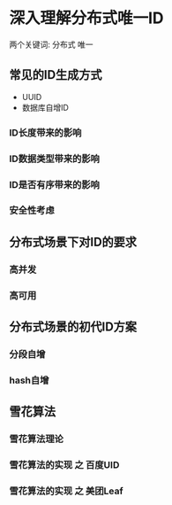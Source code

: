 # 深入理解分布式唯一ID
两个关键词: 分布式 唯一

## 常见的ID生成方式
* UUID
* 数据库自增ID
### ID长度带来的影响
### ID数据类型带来的影响
### ID是否有序带来的影响
### 安全性考虑

## 分布式场景下对ID的要求
### 高并发
### 高可用

## 分布式场景的初代ID方案
### 分段自增
### hash自增

## 雪花算法
### 雪花算法理论
### 雪花算法的实现 之 百度UID
### 雪花算法的实现 之 美团Leaf

